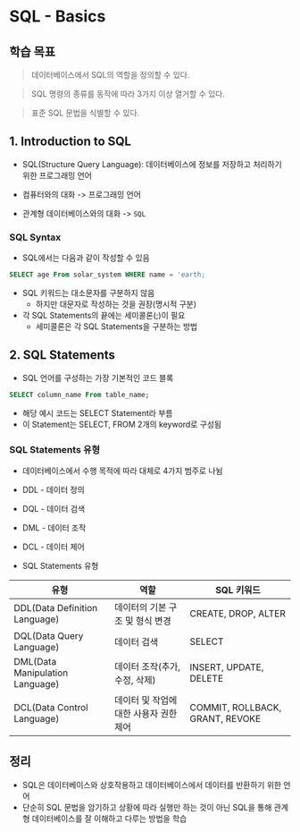 # SQL - Basics

## 학습 목표

> 데이터베이스에서 SQL의 역할을 정의할 수 있다.

> SQL 명령의 종류를 동작에 따라 3가지 이상 열거할 수 있다.

> 표준 SQL 문법을 식별할 수 있다.

## 1. Introduction to SQL
- SQL(Structure Query Language): 데이터베이스에 정보를 저장하고 처리하기 위한 프로그래밍 언어

- 컴퓨터와의 대화 -> 프로그래밍 언어
- 관계형 데이터베이스와의 대화 -> `SQL`

### SQL Syntax
- SQL에서는 다음과 같이 작성할 수 있음

``` SQL
SELECT age From solar_system WHERE name = 'earth;
```

- SQL 키워드는 대소문자를 구분하지 않음
    - 하지만 대문자로 작성하는 것을 권장(명시적 구분)
- 각 SQL Statements의 끝에는 세미콜론(;)이 필요
    - 세미콜론은 각 SQL Statements을 구분하는 방법

## 2. SQL Statements
- SQL 언어를 구성하는 가장 기본적인 코드 블록

``` SQL
SELECT column_name From table_name;
```

- 해당 예시 코드는 SELECT Statement라 부름
- 이 Statement는 SELECT, FROM 2개의 keyword로 구성됨

### SQL Statements 유형
- 데이터베이스에서 수행 목적에 따라 대체로 4가지 범주로 나뉨

- DDL - 데이터 정의
- DQL - 데이터 검색
- DML - 데이터 조작
- DCL - 데이터 제어

- SQL Statements 유형

|유형|역할|SQL 키워드|
|--|--|--|
|DDL(Data Definition Language)|데이터의 기본 구조 및 형식 변경|CREATE, DROP, ALTER|
|DQL(Data Query Language)|데이터 검색|SELECT|
|DML(Data Manipulation Language)|데이터 조작(추가, 수정, 삭제)|INSERT, UPDATE, DELETE|
|DCL(Data Control Language)|데이터 및 작업에 대한 사용자 권한 제어|COMMIT, ROLLBACK, GRANT, REVOKE|

## 정리
- SQL은 데이터베이스와 상호작용하고 데이터베이스에서 데이터를 반환하기 위한 언어
- 단순히 SQL 문법을 암기하고 상황에 따라 실행만 하는 것이 아닌 SQL을 통해 관계형 데이터베이스를 잘 이해하고 다루는 방법을 학습

